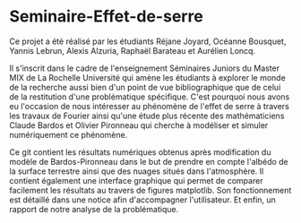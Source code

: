 # Seminaire-Effet-de-serre

Ce projet a été réalisé par les étudiants Réjane Joyard, Océanne Bousquet, Yannis Lebrun, Alexis Alzuria, Raphaël Barateau et Aurélien Loncq.

Il s'inscrit dans le cadre de l'enseignement Séminaires Juniors du Master MIX de La Rochelle Université qui amène les étudiants à explorer le monde de la recherche aussi bien d'un point de vue bibliographique
que de celui de la restitution d'une problématique spécifique.
C'est pourquoi nous avons eu l'occasion de nous intéresser au phénomène de l'effet de serre à travers les travaux de Fourier ainsi qu'une étude plus récente des mathématiciens Claude Bardos et Olivier Pironneau 
qui cherche à modéliser et simuler numériquement ce phénomène.

Ce git contient les résultats numériques obtenus après modification du modèle de Bardos-Pironneau dans le but de prendre en compte l'albédo de la surface terrestre ainsi que des nuages situés dans l'atmosphère.
Il contient également une interface graphique qui permet de comparer facilement les résultats au travers de figures matplotlib. Son fonctionnement est détaillé dans une notice afin d'accompagner l'utilisateur. Et enfin, un rapport de notre analyse de la problématique.
